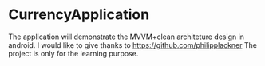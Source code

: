 # CurrencyApplication
The application will demonstrate the MVVM+clean architeture design in android.
I would like to give thanks to https://github.com/philipplackner 
The project is only for the learning purpose.
